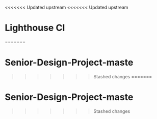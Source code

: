 <<<<<<< Updated upstream
<<<<<<< Updated upstream
# Lighthouse CI
=======
# Senior-Design-Project-maste
 
>>>>>>> Stashed changes
=======
# Senior-Design-Project-maste
 
>>>>>>> Stashed changes

